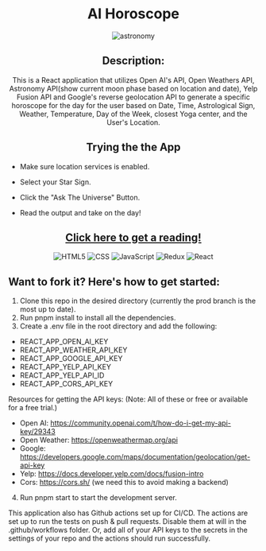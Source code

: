 <div id="description" align="center">

# AI Horoscope


![astronomy](https://github.com/CoreySumma/astrology/assets/66542022/99aa273a-3a59-4bdf-938a-0158a0883764)



## Description:
This is a React application that utilizes Open AI's API, Open Weathers API, Astronomy API(show current moon phase based on location and date), Yelp Fusion API and Google's reverse geolocation API to generate a specific horoscope for the day for the user based on Date, Time, Astrological Sign, Weather, Temperature, Day of the Week, closest Yoga center, and the User's Location.

## Trying the the App
</div>

- Make sure location services is enabled.

- Select your Star Sign.

- Click the "Ask The Universe" Button.

- Read the output and take on the day!

<div align='center'>

 ## [Click here to get a reading!](https://mydailyprediction.netlify.app/)
  
![HTML5](https://img.shields.io/badge/html5-%23E34F26.svg?style=for-the-badge&logo=html5&logoColor=white)
![CSS](https://img.shields.io/badge/CSS-239120?&style=for-the-badge&logo=css3&logoColor=white)
![JavaScript](https://img.shields.io/badge/JavaScript-323330?style=for-the-badge&logo=javascript&logoColor=F7DF1E)
![Redux](https://img.shields.io/badge/redux-%23593d88.svg?style=for-the-badge&logo=redux&logoColor=white)
![React](https://img.shields.io/badge/react-%2320232a.svg?style=for-the-badge&logo=react&logoColor=%2361DAFB)

</div>

## Want to fork it? Here's how to get started:
<div id="steps-to-fork" align="left">

1. Clone this repo in the desired directory (currently the prod branch is the most up to date).   
2. Run pnpm install to install all the dependencies.  
3. Create a .env file in the root directory and add the following:  

- REACT_APP_OPEN_AI_KEY 
- REACT_APP_WEATHER_API_KEY
- REACT_APP_GOOGLE_API_KEY
- REACT_APP_YELP_API_KEY
- REACT_APP_YELP_API_ID
- REACT_APP_CORS_API_KEY

Resources for getting the API keys: (Note: All of these or free or available for a free trial.)
- Open AI: https://community.openai.com/t/how-do-i-get-my-api-key/29343
- Open Weather: https://openweathermap.org/api
- Google: https://developers.google.com/maps/documentation/geolocation/get-api-key
- Yelp: https://docs.developer.yelp.com/docs/fusion-intro
- Cors: https://cors.sh/ (we need this to avoid making a backend)

4. Run pnpm start to start the development server.

This application also has Github actions set up for CI/CD. The actions are set up to run the tests on push & pull requests. Disable them at will in the .github/workflows folder. Or, add all of your API keys to the secrets in the settings of your repo and the actions should run successfully.

</div>
